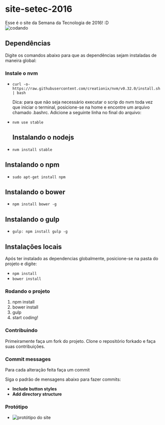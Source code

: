 # site-setec-2016
Esse é o site da Semana da Tecnologia de 2016! :D    
![codando](https://media.giphy.com/media/ZvLUtG6BZkBi0/giphy.gif)


## Dependências
  Digite os comandos abaixo para que as dependências sejam instaladas de maneira global:


  ### Instale o nvm

- ```curl -o- https://raw.githubusercontent.com/creationix/nvm/v0.32.0/install.sh | bash ```

  Dica: para que não seja necessário executar o scrip do nvm toda vez que iniciar o terminal, posicione-se na home e encontre um arquivo chamado .bashrc. Adicione a seguinte linha no final do arquivo:

- ``` nvm use stable ```

  ## Instalando o nodejs
-  ```nvm install stable```

  ## Instalando o npm
-  ```sudo apt-get install npm```

  ## Instalando o bower
-  ```npm install bower -g```

  ## Instalando o gulp
-  ```gulp: npm install gulp -g```


  ## Instalações locais

Após ter instalado as dependencias globalmente, posicione-se na pasta do projeto e digite:
- ```npm install```
- ```bower install```

### Rodando o projeto
1. npm install
2. bower install
3. gulp
4. start coding!

### Contribuindo

Primeiramente faça um fork do projeto. Clone o repositório forkado e faça suas contribuições.

### Commit messages

Para cada alteração feita faça um commit

Siga o padrão de mensagens abaixo para fazer commits:

- **Include button styles**
- **Add directory structure**

### Protótipo
- ![protótipo do site](http://i.imgur.com/fVMF9NB.jpg)
